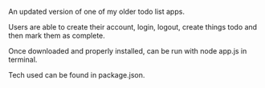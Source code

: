 An updated version of one of my older todo list apps.

Users are able to create their account, login, logout, create things todo and then mark them as complete.

Once downloaded and properly installed, can be run with node app.js in terminal.

Tech used can be found in package.json.
